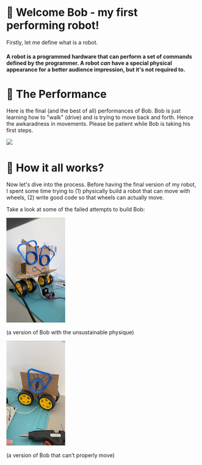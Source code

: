 # 🤖 Welcome Bob - my first performing robot!

Firstly, let me define what is a robot. 

#### A robot is a programmed hardware that can perform a set of commands defined by the programmer. A robot *can* have a special physical appearance for a better audience impression, but it's not required to.

# 🕺 The Performance

Here is the final (and the best of all) performances of Bob. Bob is just learning how to "walk" (drive) and is trying to move back and forth. Hence the awkaradness in movements. Please be patient while Bob is taking his first steps.

![](performingRobot.gif)

# 🔧 How it all works?

Now let's dive into the process. Before having the final version of my robot, I spent some time trying to (1) physically build a robot that can move with wheels, (2) write good code so that wheels can actually move.

Take a look at some of the failed attempts to build Bob:

![](failedAttempt.gif)

(a version of Bob with the unsustainable physique)

![](failedAttempt2.gif)

(a version of Bob that can't properly move)
